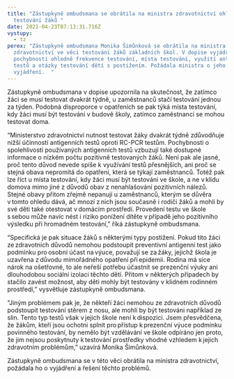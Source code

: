 ```yaml
---
title: "Zástupkyně ombudsmana se obrátila na ministra zdravotnictví ohledně
  testování žáků "
date: 2021-04-23T07:13:31.716Z
vystupy:
  - tz
perex: "Zástupkyně ombudsmana Monika Šimůnková se obrátila na ministra
  zdravotnictví ve věci testování žáků základních škol. V dopise vyjádřila své
  pochybnosti ohledně frekvence testování, místa testování, využití antigenních
  testů a otázky testování dětí s postižením. Požádala ministra o jeho
  vyjádření.  "
---
```

Zástupkyně ombudsmana v dopise upozornila na skutečnost, že zatímco žáci se musí testovat dvakrát týdně, u zaměstnanců stačí testování jednou za týden. Podobná disproporce v opatřeních se pak týká místa testování, kdy žáci musí být testováni v budově školy, zatímco zaměstnanci se mohou testovat doma.  

“Ministerstvo zdravotnictví nutnost testovat žáky dvakrát týdně zdůvodňuje nižší účinností antigenních testů oproti RC-PCR testům. Pochybnosti o spolehlivosti používaných antigenních testů vzbuzují také dostupné informace o nízkém počtu pozitivně testovaných žáků. Není pak ale jasné, proč tento důvod nevede spíše k využívání testů přesnějších, ani proč se stejná obava nepromítá do opatření, která se týkají zaměstnanců. Totéž pak lze říct u místa testování, kdy žáci musí být testováni ve škole, a ne v klidu domova mimo jiné z důvodů obav z nenahlašování pozitivních nálezů. Stejné obavy přitom zřejmě nepanují u zaměstnanců, kterým se důvěra v tomto ohledu dává, ač mnozí z nich jsou současně i rodiči žáků a mohli by své děti také otestovat v domácím prostředí. Provedení testu ve škole s sebou může navíc nést i riziko ponížení dítěte v případě jeho pozitivního výsledku při hromadném testování,” říká zástupkyně ombudsmana.  

“Specifická je pak situace žáků s některými typy postižení. Pokud tito žáci ze zdravotních důvodů nemohou podstoupit preventivní antigenní test jako podmínku pro osobní účast na výuce, považují se za žáky, jejichž škola je uzavřena z důvodu mimořádného opatření při epidemii. Rodina má sice nárok na ošetřovné, to ale neřeší potřebu účastnit se prezenční výuky ani dlouhodobou sociální izolaci těchto dětí. Přitom v některých případech by stačilo zavést možnost, aby děti mohly být testovány v klidném rodinném prostředí,” vysvětluje zástupkyně ombudsmana.  

"Jiným problémem pak je, že někteří žáci nemohou ze zdravotních důvodů podstoupit testování stěrem z nosu, ale mohli by být testováni například ze slin. Tento typ testů však v jejich škole není k dispozici. Jsem přesvědčena, že žákům, kteří jsou ochotni splnit pro přístup k prezenční výuce podmínku povinného testování, by nemělo být vzdělávání ve škole odpíráno jen proto, že jim nejsou poskytnuty k testování prostředky vhodné vzhledem k jejich zdravotním problémům,” uzavírá Monika Šimůnková.  

Zástupkyně ombudsmana se v této věci obrátila na ministra zdravotnictví, požádala ho o vyjádření a řešení těchto problémů.